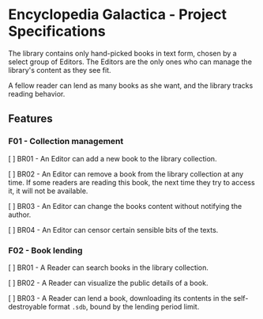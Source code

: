 # Encyclopedia Galactica - Project Specifications

The library contains only hand-picked books in text form, chosen by a select group of Editors. The Editors are the only ones who can manage the library's content as they see fit.

A fellow reader can lend as many books as she want, and the library tracks reading behavior.

## Features

### F01 - Collection management

[ ] BR01 - An Editor can add a new book to the library collection.

[ ] BR02 - An Editor can remove a book from the library collection at any time. If some readers are reading this book, the next time they try to access it, it will not be available.

[ ] BR03 - An Editor can change the books content without notifying the author.

[ ] BR04 - An Editor can censor certain sensible bits of the texts. 

### F02 - Book lending

[ ] BR01 - A Reader can search books in the library collection.

[ ] BR02 - A Reader can visualize the public details of a book.

[ ] BR03 - A Reader can lend a book, downloading its contents in the self-destroyable format `.sdb`, bound by the lending period limit.
